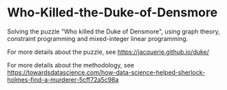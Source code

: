 # Who-Killed-the-Duke-of-Densmore

Solving the puzzle "Who killed the Duke of Densmore", using graph theory, constraint programming and mixed-integer linear programming.

For more details about the puzzle, see https://jacquerie.github.io/duke/

For more details about the methodology, see https://towardsdatascience.com/how-data-science-helped-sherlock-holmes-find-a-murderer-5cff72a5c98a
